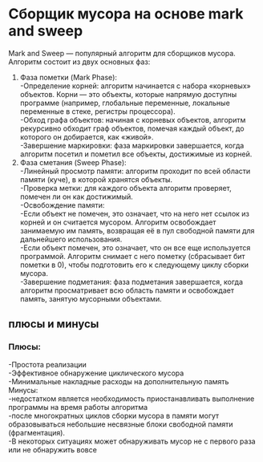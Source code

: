 # Сборщик мусора на основе mark and sweep
Mark and Sweep — популярный алгоритм для сборщиков мусора. Алгоритм состоит из двух основных фаз:
1. Фаза пометки (Mark Phase):  
  -Определение корней: алгоритм начинается с набора «корневых» объектов. Корни — это объекты, которые напрямую доступны программе (например, глобальные переменные, локальные переменные в стеке, регистры процессора).  
  -Обход графа объектов: начиная с корневых объектов, алгоритм рекурсивно обходит граф объектов, помечая каждый объект, до которого он добирается, как «живой».  
  -Завершение маркировки: фаза маркировки завершается, когда алгоритм посетил и пометил все объекты, достижимые из корней.  
2. Фаза сметания (Sweep Phase):  
  -Линейный просмотр памяти: алгоритм проходит по всей области памяти (куче), в которой хранятся объекты.  
  -Проверка метки: для каждого объекта алгоритм проверяет, помечен ли он как достижимый.  
  -Освобождение памяти:  
    -Если объект не помечен, это означает, что на него нет ссылок из корней и он считается мусором. Алгоритм освобождает занимаемую им память, возвращая её в пул свободной памяти для дальнейшего использования.  
    -Если объект помечен, это означает, что он все еще используется программой. Алгоритм снимает с него пометку (сбрасывает бит пометки в 0), чтобы подготовить его к следующему циклу сборки мусора.  
  -Завершение подметания: фаза подметания завершается, когда алгоритм просматривает всю область памяти и освобождает память, занятую мусорными объектами.  
  
## плюсы и минусы
### Плюсы:  
  -Простота реализации  
  -Эффективное обнаружение циклического мусора  
  -Минимальные накладные расходы на дополнительную память  
Минусы:  
  -недостатком является необходимость приостанавливать выполнение программы на время работы алгоритма  
  -после многократных циклов сборки мусора в памяти могут образовываться небольшие несвязные блоки свободной памяти (фрагментация).   
  -В некоторых ситуациях может обнаруживать мусор не с первого раза или не обнаружить вовсе  


